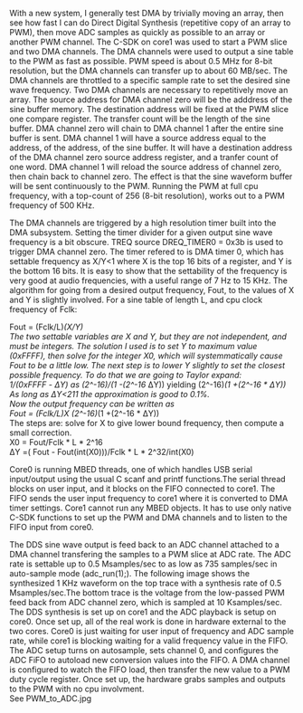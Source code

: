 With a new system, I generally test DMA by trivially moving an array, then see how fast I can do Direct Digital Synthesis (repetitive copy of an array to PWM), then move ADC samples as quickly as possible to an array or another PWM channel. The C-SDK on core1 was used to start a PWM slice and two DMA channels. The DMA channels were used to output a sine table to the PWM as fast as possible. PWM speed is about 0.5 MHz for 8-bit resolution, but the DMA channels can transfer up to about 60 MB/sec. The DMA channels are throttled to a specific sample rate to set the desired sine wave frequency. Two DMA channels are necessary to repetitively move an array. The source address for DMA channel zero will be the adddress of the sine buffer memory. The destination address will be fixed at the PWM slice one compare register. The transfer count will be the length of the sine buffer. DMA channel zero will chain to DMA channel 1 after the entire sine buffer is sent. DMA channel 1 will have a source address equal to the address, of the address, of the sine buffer. It will have a destination address of the DMA channel zero source address register, and a tranfer count of one word. DMA channel 1 will reload the source address of channel zero, then chain back to channel zero. The effect is that the sine waveform buffer will be sent continuously to the PWM. Running the PWM at full cpu frequency, with a top-count of 256 (8-bit resolution), works out to a PWM frequency of 500 KHz. 

The DMA channels are triggered by a high resolution timer built into the DMA subsystem. Setting the timer divider for a given output sine wave frequency is a bit obscure.
TREQ source DREQ_TIMER0 = 0x3b is used to trigger DMA channel zero. The timer refered to is DMA timer 0, which has settable frequency as X/Y<1 where X is the top 16 bits of a register, and Y is the bottom 16 bits. It is easy to show that the settability of the frequency is very good at audio frequencies, with a useful range of 7 Hz to 15 KHz.  The algorithm for going from a desired output frequency, Fout, to the values of X and Y is slightly involved. For a sine table of length L, and cpu clock frequency of Fclk:  

Fout = (Fclk/L)*(X/Y)  
The two settable variables are X and Y, but they are not independent, and must be integers. The solution I used is to set Y to maximum value (0xFFFF), then solve for the integer X0, which will systemmatically cause Fout to be a little low. The next step is to lower Y slightly to set the closest possible frequency. To do that we are going to Taylor expand:  
1/(0xFFFF - ΔY) as (2^-16)/(1 -(2^-16* ΔY)) yielding (2^-16)*(1 +(2^-16 * ΔY))  
As long as ΔY<211 the approximation is good to 0.1%.  
Now the output frequency can be written as  
Fout = (Fclk/L)*X* (2^-16)*(1 +(2^-16 * ΔY))  
The steps are: solve for X to give lower bound frequency, then compute a small correction.  
X0 = Fout/Fclk * L * 2^16  
ΔY =( Fout - Fout(int(X0)))/Fclk * L * 2^32/int(X0)  

Core0 is running MBED threads, one of which handles USB serial input/output using the usual C scanf and printf functions.The serial thread blocks on user input, and it blocks on the FIFO connected to core1. The FIFO sends the user input frequency to core1 where it is converted to DMA timer settings. Core1 cannot run any MBED objects. It has to use only native C-SDK functions to set up the PWM and DMA channels and to listen to the FIFO input from core0. 

The DDS sine wave output is feed back to an ADC channel attached to a DMA channel transfering the samples to a PWM slice at ADC rate. The ADC rate is settable up to 0.5 Msamples/sec to as low as 735 samples/sec in auto-sample mode (adc_run(1);). The following image shows the synthesized 1 KHz waveform on the top trace with a synthesis rate of 0.5 Msamples/sec.The bottom trace is the voltage from the low-passed PWM feed back from ADC channel zero, which is sampled at 10 Ksamples/sec. The DDS synthesis is set up on core1 and the ADC playback is setup on core0. Once set up, all of the real work is done in hardware external to the two cores. Core0 is just waiting for user input of frequency and ADC sample rate, while core1 is blocking waiting for a valid frequency value in the FIFO.
The ADC setup turns on autosample, sets channel 0, and configures the ADC FiFO to autoload new conversion values into the FIFO. A DMA channel is configured to watch the FIFO load, then transfer the new value to a PWM duty cycle register. Once set up, the hardware grabs samples and outputs to the PWM with no cpu involvment.  
 See PWM_to_ADC.jpg
